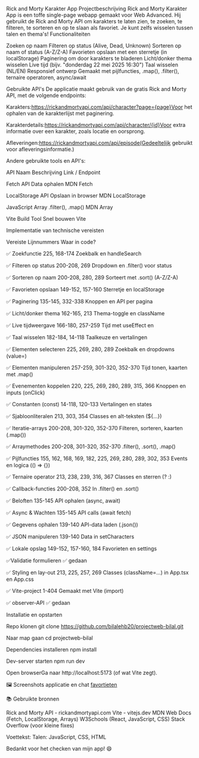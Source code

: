  Rick and Morty Karakter App
Projectbeschrijving
Rick and Morty Karakter App is een toffe single-page webapp gemaakt voor Web Advanced. Hij gebruikt de Rick and Morty API om karakters te laten zien, te zoeken, te filteren, te sorteren en op te slaan als favoriet. Je kunt zelfs wisselen tussen talen en thema's!
Functionaliteiten

Zoeken op naam
Filteren op status (Alive, Dead, Unknown)
Sorteren op naam of status (A-Z/Z-A)
Favorieten opslaan met een sterretje (in localStorage)
Paginering om door karakters te bladeren
Licht/donker thema wisselen
Live tijd (bijv. "donderdag 22 mei 2025 16:30")
Taal wisselen (NL/EN)
Responsief ontwerp
Gemaakt met pijlfuncties, .map(), .filter(), ternaire operatoren, async/await

Gebruikte API's
De applicatie maakt gebruik van de gratis Rick and Morty API, met de volgende endpoints:

Karakters:https://rickandmortyapi.com/api/character?page={page}Voor het ophalen van de karakterlijst met paginering.

Karakterdetails:https://rickandmortyapi.com/api/character/{id}Voor extra informatie over een karakter, zoals locatie en oorsprong.

Afleveringen:https://rickandmortyapi.com/api/episode(Gedeeltelijk gebruikt voor afleveringsinformatie.)


Andere gebruikte tools en API's:



API Naam
Beschrijving
Link / Endpoint



Fetch API
Data ophalen
MDN Fetch


LocalStorage API
Opslaan in browser
MDN LocalStorage


JavaScript Array
.filter(), .map()
MDN Array


Vite Build Tool
Snel bouwen
Vite


Implementatie van technische vereisten



Vereiste
Lijnnummers
Waar in code?



✅ Zoekfunctie
225, 168-174
Zoekbalk en handleSearch


✅ Filteren op status
200-208, 269
Dropdown en .filter() voor status


✅ Sorteren op naam
200-208, 280, 289
Sorteert met .sort() (A-Z/Z-A)


✅ Favorieten opslaan
149-152, 157-160
Sterretje en localStorage


✅ Paginering
135-145, 332-338
Knoppen en API per pagina


✅ Licht/donker thema
162-165, 213
Thema-toggle en className


✅ Live tijdweergave
166-180, 257-259
Tijd met useEffect en <div>


✅ Taal wisselen
182-184, 14-118
Taalkeuze en vertalingen


✅ Elementen selecteren
225, 269, 280, 289
Zoekbalk en dropdowns (value=)


✅ Elementen manipuleren
257-259, 301-320, 352-370
Tijd tonen, kaarten met .map()


✅ Evenementen koppelen
220, 225, 269, 280, 289, 315, 366
Knoppen en inputs (onClick)


✅ Constanten (const)
14-118, 120-133
Vertalingen en states


✅ Sjabloonliteralen
213, 303, 354
Classes en alt-teksten (${...})


✅ Iteratie-arrays
200-208, 301-320, 352-370
Filteren, sorteren, kaarten (.map())


✅ Arraymethodes
200-208, 301-320, 352-370
.filter(), .sort(), .map()


✅ Pijlfuncties
155, 162, 168, 169, 182, 225, 269, 280, 289, 302, 353
Events en logica (() => {})


✅ Ternaire operator
213, 238, 239, 316, 367
Classes en sterren (? :)


✅ Callback-functies
200-208, 352
In .filter() en .sort()


✅ Beloften
135-145
API ophalen (async, await)


✅ Async & Wachten
135-145
API calls (await fetch)


✅ Gegevens ophalen
139-140
API-data laden (.json())


✅ JSON manipuleren
139-140
Data in setCharacters


✅ Lokale opslag
149-152, 157-160, 184
Favorieten en settings


✅Validatie formulieren
✅
gedaan


✅ Styling en lay-out
213, 225, 257, 269
Classes (className=...) in App.tsx en App.css


✅ Vite-project
1-404
Gemaakt met Vite (import)


✅ observer-API
✅
gedaan


Installatie en opstarten

Repo klonen
git clone https://github.com/bilalehb20/projectweb-bilal.git


Naar map gaan
cd projectweb-bilal


Dependencies installeren
npm install


Dev-server starten
npm run dev


Open browserGa naar http://localhost:5173 (of wat Vite zegt).


🖼️ Screenshots applicatie en chat
[favortieten](/src/assets/images/favorieten.png)


📚 Gebruikte bronnen

Rick and Morty API - rickandmortyapi.com
Vite - vitejs.dev
MDN Web Docs (Fetch, LocalStorage, Arrays)
W3Schools (React, JavaScript, CSS)
Stack Overflow (voor kleine fixes)

Voettekst:
Talen: JavaScript, CSS, HTML

Bedankt voor het checken van mijn app! 😄
